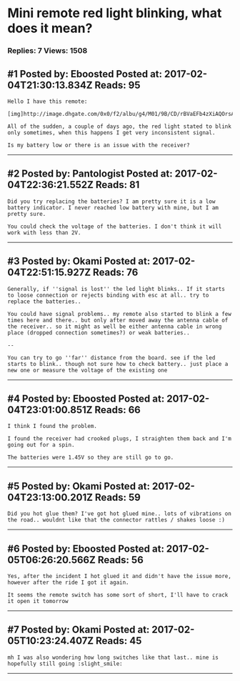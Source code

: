 # Mini remote red light blinking, what does it mean?

### Replies: 7 Views: 1508

## \#1 Posted by: Eboosted Posted at: 2017-02-04T21:30:13.834Z Reads: 95

```
Hello I have this remote:

[img]http://image.dhgate.com/0x0/f2/albu/g4/M01/9B/CD/rBVaEFb4zXiAQOrsAAJ0lsrCxMc778.jpg[/img]

All of the sudden, a couple of days ago, the red light stated to blink only sometimes, when this happens I get very inconsistent signal.

Is my battery low or there is an issue with the receiver?
```

---
## \#2 Posted by: Pantologist Posted at: 2017-02-04T22:36:21.552Z Reads: 81

```
Did you try replacing the batteries? I am pretty sure it is a low battery indicator. I never reached low battery with mine, but I am pretty sure. 

You could check the voltage of the batteries. I don't think it will work with less than 2V.
```

---
## \#3 Posted by: Okami Posted at: 2017-02-04T22:51:15.927Z Reads: 76

```
Generally, if ''signal is lost'' the led light blinks.. If it starts to loose connection or rejects binding with esc at all.. try to replace the batteries..

You could have signal problems.. my remote also started to blink a few times here and there.. but only after moved away the antenna cable of the receiver.. so it might as well be either antenna cable in wrong place (dropped connection sometimes?) or weak batteries..

--

You can try to go ''far'' distance from the board. see if the led starts to blink.. though not sure how to check battery.. just place a new one or measure the voltage of the existing one
```

---
## \#4 Posted by: Eboosted Posted at: 2017-02-04T23:01:00.851Z Reads: 66

```
I think I found the problem.

I found the receiver had crooked plugs, I straighten them back and I'm going out for a spin.

The batteries were 1.45V so they are still go to go.
```

---
## \#5 Posted by: Okami Posted at: 2017-02-04T23:13:00.201Z Reads: 59

```
Did you hot glue them? I've got hot glued mine.. lots of vibrations on the road.. wouldnt like that the connector rattles / shakes loose :)
```

---
## \#6 Posted by: Eboosted Posted at: 2017-02-05T06:26:20.566Z Reads: 56

```
Yes, after the incident I hot glued it and didn't have the issue more, however after the ride I got it again. 

It seems the remote switch has some sort of short, I'll have to crack it open it tomorrow
```

---
## \#7 Posted by: Okami Posted at: 2017-02-05T10:23:24.407Z Reads: 45

```
mh I was also wondering how long switches like that last.. mine is hopefully still going :slight_smile:
```

---
